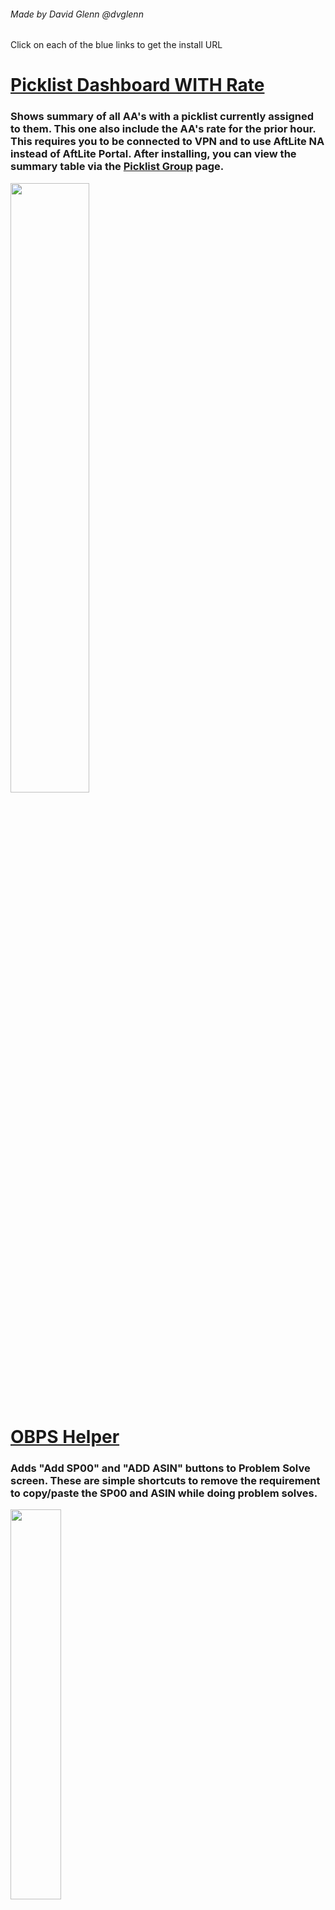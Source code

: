 ###### Made by David Glenn @dvglenn
Click on each of the blue links  to get the install URL

# [Picklist Dashboard WITH Rate](https://github.com/dvglenn/TMScripts/raw/main/PicklistCountByUserWithRate.user.js)
### Shows summary of all AA's with a picklist currently assigned to them.  This one also include the AA's rate for the prior hour.  This requires you to be connected to VPN and to use AftLite NA instead of AftLite Portal.  After installing, you can view the summary table via the <a href="https://aftlite-na.amazon.com/picklist_group">Picklist Group</a> page.
<img src="https://i.imgur.com/JbJcwzv.png" width="50%" >

<!--
# [Picklist Dashboard](https://github.com/dvglenn/TMScripts/raw/main/PicklistCountByUser.user.js)
### Shows summary of all AA's with a picklist currently assigned to them.  This will work via either AftLite NA or Portal. After installing, you can view the summary table via the <a href="https://aftlite-portal.amazon.com/picklist_group">Picklist Group</a> page.
<img src="https://i.imgur.com/wwtIgve.png" width="50%" >
-->

# [OBPS Helper](https://github.com/dvglenn/TMScripts/raw/main/OBPSHelper.user.js)
### Adds "Add SP00" and "ADD ASIN" buttons to Problem Solve screen.  These are simple shortcuts to remove the requirement to copy/paste the SP00 and ASIN while doing problem solves.
<img src="https://i.imgur.com/s6sUHSm.png" width="40%" >

# [Assign Picklist](https://github.com/dvglenn/TMScripts/raw/main/AssignPicklist.user.js)
### Adds Copy All button to bottom of View Picklist screen. When pressed, it copies all of the picklists and opens the Assign Picklist Screen where you can then manually type in an AA's username and then paste the copied picklists to be assigned.
<img src="https://i.imgur.com/j2gT3SP.jpg" width="75%" >

# [Idle Time Focus](https://github.com/dvglenn/TMScripts/raw/main/IdleTimeFocus.user.js)
### Sets the focus to the first dropdown where "Idle" is currently selected.  This alleviates the endless scrolling through all of the records to get to the one you likely need to examine.
<img src="https://i.imgur.com/53naewz.png" width="75%" >

# [Missing Expirations Helper](https://github.com/dvglenn/TMScripts/raw/main/DGMissingExpirationHelper.user.js)
### Adds ability to sort table by clicking on column headers.  Also adds "View" Button for each ASIN in the Missing Expirations list.  When this button is clicked, it will open the Inventory tool in a separate window. This eliminates the need to highlight, copy, switch to the inventory page, and paste in the ASIN and replaces it with a single click of the button.
<img src="https://i.imgur.com/UBwduVa.png" width="40%" >

# [Missing Expirations Inventory Helper](https://github.com/dvglenn/TMScripts/raw/main/DGMissingExpirationInventoryHelper.user.js)
### Used in conjunction with the above "Missing Expirations Helper", when doing Missing Expirations and use the "View" button, it will highlight the first row with that has a missing expiration date and will place the focus in the date box allowing you to immediately type in the new expiration date without having to click into the date text box.
<img src="https://i.imgur.com/la0Pl1z.png" width="75%" >

# [IOL Helper](https://github.com/dvglenn/TMScripts/raw/main/DGIOLHelper.user.js)
### When you click on the location hyperlink, it opens the Inventory page in a separate tab and sets the focus to the next item.  Makes it much easier to clear IOL only using your keyboard (especially when used in conjunction with the Inventory Helper.

# [Inventory Helper](https://github.com/dvglenn/TMScripts/raw/main/DGInventoryFocus.user.js)
### Sets the focus to the Quantity location to make it easier to clear IOL without using a mouse.  Makes it exponentially quicker to do so.

# [Validate Inventory Helper](https://github.com/dvglenn/TMScripts/raw/main/DGValidateInventoryEnterButton.user.js)
### Sets the focus to the Yes button to make it easier and quicker to clear IOL without using a mouse.
